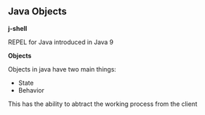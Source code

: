 ## Java Objects

**j-shell**

REPEL for Java introduced in Java 9

**Objects**

Objects in java have two main things: 
* State
* Behavior

This has the ability to abtract the working process from the client

